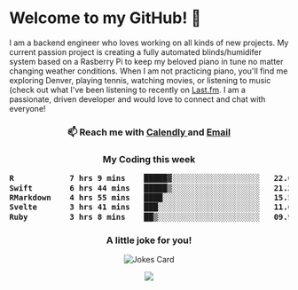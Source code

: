 <h1> Welcome to my GitHub! 👋 </h1>


  I am a backend engineer who loves working on all kinds of new projects. My current passion project is creating a fully automated blinds/humidifer system based on a Rasberry Pi to keep my beloved piano in tune no matter changing weather conditions. When I am not practicing piano, you'll find me exploring Denver, playing tennis, watching movies, or listening to music (check out what I've been listening to recently on [Last.fm](https://www.last.fm/user/mballa000). I am a passionate, driven developer and would love to connect and chat with everyone!

<h3 align = "center"> 📫 Reach me with <a href = "https://calendly.com/msbrandt00/30min"> Calendly </a> and <a href="mailto:msbrandt00@gmail.com">Email</a> 
 </h3>


 
<div align = "center"
[![Anurag's GitHub stats](https://github-readme-stats.vercel.app/api?username=mbrandt00)](https://github.com/anuraghazra/github-readme-stats)
          </div>
<h3 align="center">
  My Coding this week
<!--START_SECTION:waka-->

```txt
R            7 hrs 9 mins    █████▓░░░░░░░░░░░░░░░░░░░   22.62 %
Swift        6 hrs 44 mins   █████▒░░░░░░░░░░░░░░░░░░░   21.28 %
RMarkdown    4 hrs 55 mins   ████░░░░░░░░░░░░░░░░░░░░░   15.54 %
Svelte       3 hrs 41 mins   ███░░░░░░░░░░░░░░░░░░░░░░   11.67 %
Ruby         3 hrs 8 mins    ██▒░░░░░░░░░░░░░░░░░░░░░░   09.92 %
```

<!--END_SECTION:waka-->

### A little joke for you!

![Jokes Card](https://readme-jokes.vercel.app/api?hideBorder)

<a href="https://www.linkedin.com/in/mbrandt00/"><img src="https://img.shields.io/badge/linkedin-%230077B5.svg?&style=for-the-badge&logo=linkedin&logoColor=white" /></a>
